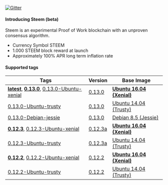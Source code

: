 [![Gitter](https://badges.gitter.im/Join%20Chat.svg)](https://gitter.im/TigerND/docker-steem-wallet)

#### Introducing Steem (beta)

Steem is an experimental Proof of Work blockchain with an unproven consensus algorithm.

* Currency Symbol STEEM
* 1.000 STEEM block reward at launch
* Approximately 100% APR long term inflation rate

#### Supported tags

| Tags | Version | Base Image |
|---|---|---|
| **[latest](https://hub.docker.com/r/teego/steem-wallet/builds/bwjcwgpnrtsbqrtbyrxjmhh/)**, **[0.13.0](https://hub.docker.com/r/teego/steem-wallet/builds/b8f5hhema7t4sfqopf9agzk/)**, [0.13.0-Ubuntu-xenial](https://hub.docker.com/r/teego/steem-wallet/builds/baveywph8vngeicoyfkyvu9/) | [0.13.0](https://github.com/steemit/steem/releases/tag/0.13.0) | **[Ubuntu 16.04 (Xenial)](https://github.com/tianon/docker-brew-ubuntu-core/blob/3485528d76452eff9e7d3b3f222bd21a966659a5/xenial/Dockerfile)** |
| [0.13.0-Ubuntu-trusty](https://hub.docker.com/r/teego/steem-wallet/builds/b6rm6dr6fdhfxvrresm2y5a/) | [0.13.0](https://github.com/steemit/steem/releases/tag/0.13.0) | [Ubuntu 14.04 (Trusty)](https://github.com/tianon/docker-brew-ubuntu-core/blob/3485528d76452eff9e7d3b3f222bd21a966659a5/trusty/Dockerfile) |
| [0.13.0-Debian-jessie](https://hub.docker.com/r/teego/steem-wallet/builds/bfdtkuhepz8tez3ceazozvd/) | [0.13.0](https://github.com/steemit/steem/releases/tag/v0.13.0) | [Debian 8.5 (Jessie)](https://github.com/tianon/docker-brew-debian/blob/c2882c541f5bd5cfdd28a505a4e635d42c7fd946/jessie/Dockerfile) |
| **[0.12.3](#)**, [0.12.3-Ubuntu-xenial](#) | [0.12.3a](https://github.com/steemit/steem/releases/tag/v0.12.3a) | **[Ubuntu 16.04 (Xenial)](https://github.com/tianon/docker-brew-ubuntu-core/blob/3485528d76452eff9e7d3b3f222bd21a966659a5/xenial/Dockerfile)** |
| [0.12.3-Ubuntu-trusty](#) | [0.12.3a](https://github.com/steemit/steem/releases/tag/v0.12.3a) | [Ubuntu 14.04 (Trusty)](https://github.com/tianon/docker-brew-ubuntu-core/blob/3485528d76452eff9e7d3b3f222bd21a966659a5/trusty/Dockerfile) |
| **[0.12.2](#)**, [0.12.2-Ubuntu-xenial](#) | [0.12.2](https://github.com/steemit/steem/releases/tag/v0.12.2) | **[Ubuntu 16.04 (Xenial)](https://github.com/tianon/docker-brew-ubuntu-core/blob/3485528d76452eff9e7d3b3f222bd21a966659a5/xenial/Dockerfile)** |
| [0.12.2-Ubuntu-trusty](#) | [0.12.2](https://github.com/steemit/steem/releases/tag/v0.12.2) | [Ubuntu 14.04 (Trusty)](https://github.com/tianon/docker-brew-ubuntu-core/blob/3485528d76452eff9e7d3b3f222bd21a966659a5/trusty/Dockerfile) |
